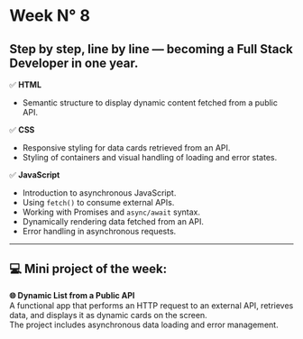 # Week N° 8

## Step by step, line by line — becoming a Full Stack Developer in one year.

✅ **HTML**  
- Semantic structure to display dynamic content fetched from a public API.

✅ **CSS**  
- Responsive styling for data cards retrieved from an API.  
- Styling of containers and visual handling of loading and error states.

✅ **JavaScript**  
- Introduction to asynchronous JavaScript.  
- Using `fetch()` to consume external APIs.  
- Working with Promises and `async/await` syntax.  
- Dynamically rendering data fetched from an API.  
- Error handling in asynchronous requests.

---

## 💻 Mini project of the week:  
**🌐 Dynamic List from a Public API**  
A functional app that performs an HTTP request to an external API, retrieves data, and displays it as dynamic cards on the screen.  
The project includes asynchronous data loading and error management.